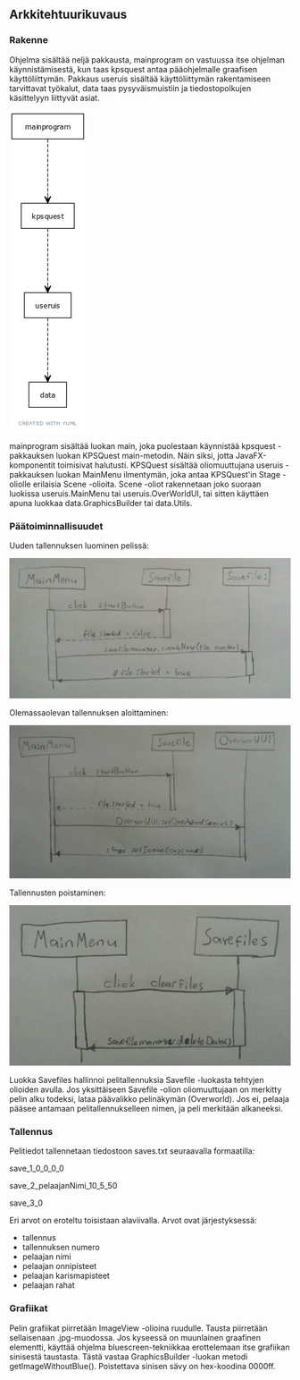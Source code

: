 ## Arkkitehtuurikuvaus
### Rakenne
Ohjelma sisältää neljä pakkausta, mainprogram on vastuussa itse ohjelman käynnistämisestä, kun taas kpsquest antaa pääohjelmalle graafisen käyttöliittymän. Pakkaus useruis sisältää käyttöliittymän rakentamiseen tarvittavat työkalut, data taas pysyväismuistiin ja tiedostopolkujen käsittelyyn liittyvät asiat.

<img src="https://github.com/UncleRovo/OT2021/blob/main/dokumentaatio/kuvat/pakkauskaavio.png">

mainprogram sisältää luokan main, joka puolestaan käynnistää kpsquest -pakkauksen luokan KPSQuest main-metodin. Näin siksi, jotta JavaFX-komponentit toimisivat halutusti. KPSQuest sisältää oliomuuttujana useruis -pakkauksen luokan MainMenu ilmentymän, joka antaa KPSQuest'in Stage -oliolle erilaisia Scene -olioita. Scene -oliot rakennetaan joko suoraan luokissa useruis.MainMenu tai useruis.OverWorldUI, tai sitten käyttäen apuna luokkaa data.GraphicsBuilder tai data.Utils.

### Päätoiminnallisuudet

Uuden tallennuksen luominen pelissä:

<img src="https://github.com/UncleRovo/OT2021/blob/main/dokumentaatio/kuvat/skv1.jpg">

Olemassaolevan tallennuksen aloittaminen:

<img src="https://github.com/UncleRovo/OT2021/blob/main/dokumentaatio/kuvat/skv2.jpg">

Tallennusten poistaminen:

<img src="https://github.com/UncleRovo/OT2021/blob/main/dokumentaatio/kuvat/skv3.jpg">

Luokka Savefiles hallinnoi pelitallennuksia Savefile -luokasta tehtyjen olioiden avulla. Jos yksittäiseen Savefile -olion oliomuuttujaan on merkitty pelin alku todeksi, lataa päävalikko pelinäkymän (Overworld). Jos ei, pelaaja pääsee antamaan pelitallennukselleen nimen, ja peli merkitään alkaneeksi.

### Tallennus

Pelitiedot tallennetaan tiedostoon saves.txt seuraavalla formaatilla:

save_1_0_0_0_0

save_2_pelaajanNimi_10_5_50

save_3_0

Eri arvot on eroteltu toisistaan alaviivalla. Arvot ovat järjestyksessä:
- tallennus
- tallennuksen numero
- pelaajan nimi
- pelaajan onnipisteet
- pelaajan karismapisteet
- pelaajan rahat

### Grafiikat

Pelin grafiikat piirretään ImageView -olioina ruudulle. Tausta piirretään sellaisenaan .jpg-muodossa. Jos kyseessä on muunlainen graafinen elementti, käyttää ohjelma bluescreen-tekniikkaa erottelemaan itse grafiikan sinisestä taustasta. Tästä vastaa GraphicsBuilder -luokan metodi getImageWithoutBlue(). Poistettava sinisen sävy on hex-koodina 0000ff.
